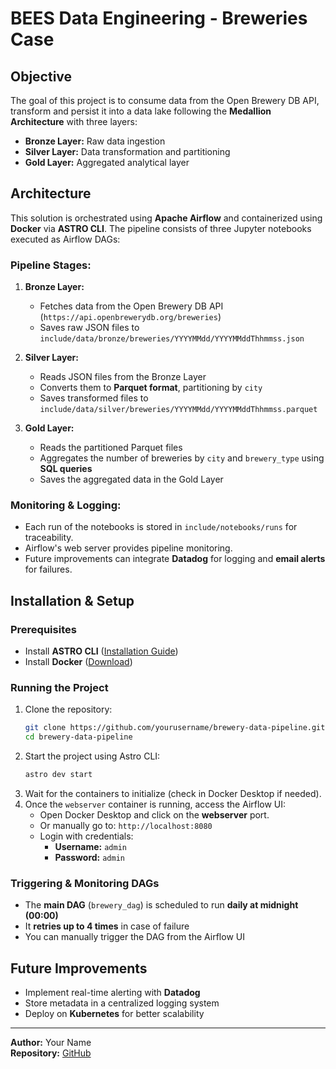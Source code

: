 # BEES Data Engineering - Breweries Case

## Objective
The goal of this project is to consume data from the Open Brewery DB API, transform and persist it into a data lake following the **Medallion Architecture** with three layers:
- **Bronze Layer:** Raw data ingestion
- **Silver Layer:** Data transformation and partitioning
- **Gold Layer:** Aggregated analytical layer

## Architecture
This solution is orchestrated using **Apache Airflow** and containerized using **Docker** via **ASTRO CLI**. The pipeline consists of three Jupyter notebooks executed as Airflow DAGs:

### **Pipeline Stages:**
1. **Bronze Layer:**
   - Fetches data from the Open Brewery DB API (`https://api.openbrewerydb.org/breweries`)
   - Saves raw JSON files to `include/data/bronze/breweries/YYYYMMdd/YYYYMMddThhmmss.json`

2. **Silver Layer:**
   - Reads JSON files from the Bronze Layer
   - Converts them to **Parquet format**, partitioning by `city`
   - Saves transformed files to `include/data/silver/breweries/YYYYMMdd/YYYYMMddThhmmss.parquet`

3. **Gold Layer:**
   - Reads the partitioned Parquet files
   - Aggregates the number of breweries by `city` and `brewery_type` using **SQL queries**
   - Saves the aggregated data in the Gold Layer

### **Monitoring & Logging:**
- Each run of the notebooks is stored in `include/notebooks/runs` for traceability.
- Airflow's web server provides pipeline monitoring.
- Future improvements can integrate **Datadog** for logging and **email alerts** for failures.

## **Installation & Setup**

### **Prerequisites**
- Install **ASTRO CLI** ([Installation Guide](https://docs.astronomer.io/astro/install-cli))
- Install **Docker** ([Download](https://www.docker.com/get-started/))

### **Running the Project**
1. Clone the repository:
   ```sh
   git clone https://github.com/yourusername/brewery-data-pipeline.git
   cd brewery-data-pipeline
   ```
2. Start the project using Astro CLI:
   ```sh
   astro dev start
   ```
3. Wait for the containers to initialize (check in Docker Desktop if needed).
4. Once the `webserver` container is running, access the Airflow UI:
   - Open Docker Desktop and click on the **webserver** port.
   - Or manually go to: `http://localhost:8080`
   - Login with credentials:
     - **Username:** `admin`
     - **Password:** `admin`

### **Triggering & Monitoring DAGs**
- The **main DAG** (`brewery_dag`) is scheduled to run **daily at midnight (00:00)**
- It **retries up to 4 times** in case of failure
- You can manually trigger the DAG from the Airflow UI

## **Future Improvements**
- Implement real-time alerting with **Datadog**
- Store metadata in a centralized logging system
- Deploy on **Kubernetes** for better scalability

---
**Author:** Your Name  
**Repository:** [GitHub](https://github.com/yourusername/brewery-data-pipeline)